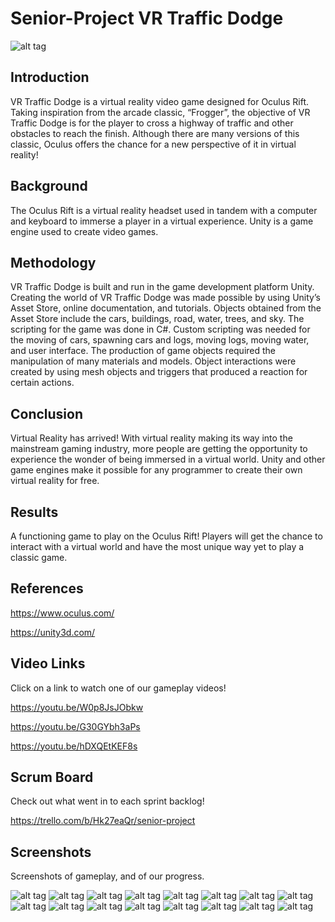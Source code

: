 # Senior-Project   VR Traffic Dodge

![alt tag](https://github.com/karledler/Senior-Project/blob/master/Screenshots/SeniorProjectPoster.png)

## Introduction

VR Traffic Dodge is a virtual reality video game designed for Oculus Rift. Taking inspiration from the arcade classic, “Frogger”, the objective of VR Traffic Dodge is for the player to cross a highway of traffic and other obstacles to reach the finish. Although there are many versions of this classic, Oculus offers the chance for a new perspective of it in virtual reality!

## Background

The Oculus Rift is a virtual reality headset used in tandem with a computer and keyboard to immerse a player in a virtual experience. Unity is a game engine used to create video games.

## Methodology

VR Traffic Dodge is built and run in the game development platform Unity. Creating the world of VR Traffic Dodge was made possible by using Unity’s Asset Store, online documentation, and tutorials. Objects obtained from the Asset Store include the cars, buildings, road, water, trees, and sky. The scripting for the game was done in C#. Custom scripting was needed for the moving of cars, spawning cars and logs, moving logs, moving water, and user interface. The production of game objects required the manipulation of many materials and models. Object interactions were created by using mesh objects and triggers that produced a reaction for certain actions.

## Conclusion

Virtual Reality has arrived! With virtual reality making its way into the mainstream gaming industry, more people are getting the opportunity to experience the wonder of being immersed in a virtual world. Unity and other game engines make it possible for any programmer to create their own virtual reality for free. 

## Results

A functioning game to play on the Oculus Rift! Players will get the chance to interact with a virtual world and have the most unique way yet to play a classic game.

## References

https://www.oculus.com/

https://unity3d.com/

## Video Links

Click on a link to watch one of our gameplay videos!

https://youtu.be/W0p8JsJObkw

https://youtu.be/G30GYbh3aPs

https://youtu.be/hDXQEtKEF8s

## Scrum Board

Check out what went in to each sprint backlog!

https://trello.com/b/Hk27eaQr/senior-project

## Screenshots

Screenshots of gameplay, and of our progress.

![alt tag](https://github.com/karledler/Senior-Project/blob/master/Screenshots/Buildings.png)
![alt tag](https://github.com/karledler/Senior-Project/blob/master/Screenshots/Campco.png)
![alt tag](https://github.com/karledler/Senior-Project/blob/master/Screenshots/Car.png)
![alt tag](https://github.com/karledler/Senior-Project/blob/master/Screenshots/Car2.png)
![alt tag](https://github.com/karledler/Senior-Project/blob/master/Screenshots/CarProgress.png)
![alt tag](https://github.com/karledler/Senior-Project/blob/master/Screenshots/EarlyMap.png)
![alt tag](https://github.com/karledler/Senior-Project/blob/master/Screenshots/EarlyMapProgress.png)
![alt tag](https://github.com/karledler/Senior-Project/blob/master/Screenshots/EarlyMapProgress2.png)
![alt tag](https://github.com/karledler/Senior-Project/blob/master/Screenshots/FinalMap.png)
![alt tag](https://github.com/karledler/Senior-Project/blob/master/Screenshots/Gameplay.png)
![alt tag](https://github.com/karledler/Senior-Project/blob/master/Screenshots/Gameplay2.png)
![alt tag](https://github.com/karledler/Senior-Project/blob/master/Screenshots/Gameplay3.png)
![alt tag](https://github.com/karledler/Senior-Project/blob/master/Screenshots/Gulliftys.png)
![alt tag](https://github.com/karledler/Senior-Project/blob/master/Screenshots/MapAerial.png)
![alt tag](https://github.com/karledler/Senior-Project/blob/master/Screenshots/MovingCar.png)
![alt tag](https://github.com/karledler/Senior-Project/blob/master/Screenshots/RiverProgress.png)
